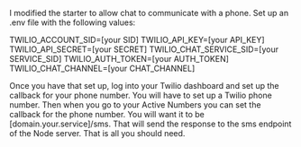 I modified the starter to allow chat to communicate with a phone. Set up an .env file with the following values:

TWILIO_ACCOUNT_SID=[your SID]
TWILIO_API_KEY=[your API_KEY]
TWILIO_API_SECRET=[your SECRET]
TWILIO_CHAT_SERVICE_SID=[your SERVICE_SID]
TWILIO_AUTH_TOKEN=[your AUTH_TOKEN]
TWILIO_CHAT_CHANNEL=[your CHAT_CHANNEL]

Once you have that set up, log into your Twilio dashboard and set up the callback for your phone number. You will have to set up a Twilio phone number. Then when you go to your Active Numbers you can set the callback for the phone number. You will want it to be [domain.your.service]/sms. That will send the response to the sms endpoint of the Node server. That is all you should need.